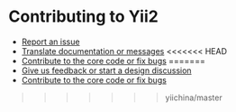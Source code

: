 Contributing to Yii2
====================

- [Report an issue](docs/internals/report-an-issue.md)
- [Translate documentation or messages](docs/internals/translation-workflow.md)
<<<<<<< HEAD
- [Contribute to the core code or fix bugs](docs/internals/getting-started.md)
=======
- [Give us feedback or start a design discussion](http://www.yiiframework.com/forum/index.php/forum/42-general-discussions-for-yii-20/)
- [Contribute to the core code or fix bugs](docs/internals/git-workflow.md)
>>>>>>> yiichina/master
